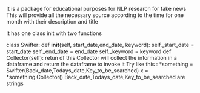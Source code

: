 It is a package for educational purposes for NLP research for fake news
This will provide all the necessary source according to the time for one month with their description and title

It has one class init with two functions


class Swifter:
	def __init__(self, start_date,end_date, keyword):
		self._start_date = start_date
		self._end_date = end_date
		self._keyword = keyword
	def Collector(self):
		retun df
this Collector will collect the information in a dataframe and return the dataframe
to invoke it Try like this : 
*something = Swifter(Back_date,Todays_date,Key_to_be_searched)
x = *something.Collector()
Back_date,Todays_date,Key_to_be_searched are strings

